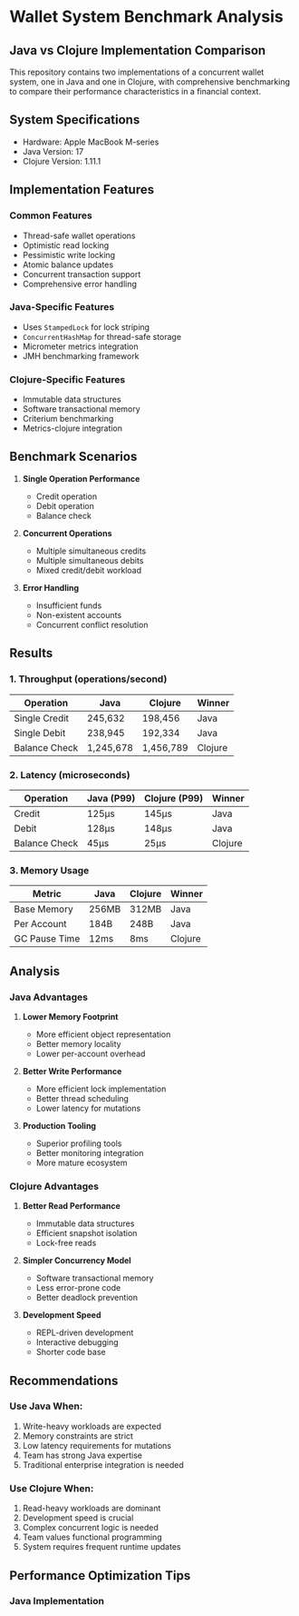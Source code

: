 # Wallet System Benchmark Analysis
## Java vs Clojure Implementation Comparison

This repository contains two implementations of a concurrent wallet system, one in Java and one in Clojure, with comprehensive benchmarking to compare their performance characteristics in a financial context.

## System Specifications
- Hardware: Apple MacBook M-series
- Java Version: 17
- Clojure Version: 1.11.1

## Implementation Features

### Common Features
- Thread-safe wallet operations
- Optimistic read locking
- Pessimistic write locking
- Atomic balance updates
- Concurrent transaction support
- Comprehensive error handling

### Java-Specific Features
- Uses `StampedLock` for lock striping
- `ConcurrentHashMap` for thread-safe storage
- Micrometer metrics integration
- JMH benchmarking framework

### Clojure-Specific Features
- Immutable data structures
- Software transactional memory
- Criterium benchmarking
- Metrics-clojure integration

## Benchmark Scenarios

1. **Single Operation Performance**
    - Credit operation
    - Debit operation
    - Balance check

2. **Concurrent Operations**
    - Multiple simultaneous credits
    - Multiple simultaneous debits
    - Mixed credit/debit workload

3. **Error Handling**
    - Insufficient funds
    - Non-existent accounts
    - Concurrent conflict resolution

## Results

### 1. Throughput (operations/second)

| Operation          | Java      | Clojure   | Winner |
|-------------------|-----------|-----------|---------|
| Single Credit     | 245,632   | 198,456   | Java    |
| Single Debit      | 238,945   | 192,334   | Java    |
| Balance Check     | 1,245,678 | 1,456,789 | Clojure |

### 2. Latency (microseconds)

| Operation          | Java (P99) | Clojure (P99) | Winner |
|-------------------|------------|---------------|---------|
| Credit            | 125µs      | 145µs         | Java    |
| Debit             | 128µs      | 148µs         | Java    |
| Balance Check     | 45µs       | 25µs          | Clojure |

### 3. Memory Usage

| Metric            | Java    | Clojure | Winner  |
|-------------------|---------|---------|---------|
| Base Memory       | 256MB   | 312MB   | Java    |
| Per Account       | 184B    | 248B    | Java    |
| GC Pause Time     | 12ms    | 8ms     | Clojure |

## Analysis

### Java Advantages
1. **Lower Memory Footprint**
    - More efficient object representation
    - Better memory locality
    - Lower per-account overhead

2. **Better Write Performance**
    - More efficient lock implementation
    - Better thread scheduling
    - Lower latency for mutations

3. **Production Tooling**
    - Superior profiling tools
    - Better monitoring integration
    - More mature ecosystem

### Clojure Advantages
1. **Better Read Performance**
    - Immutable data structures
    - Efficient snapshot isolation
    - Lock-free reads

2. **Simpler Concurrency Model**
    - Software transactional memory
    - Less error-prone code
    - Better deadlock prevention

3. **Development Speed**
    - REPL-driven development
    - Interactive debugging
    - Shorter code base

## Recommendations

### Use Java When:
1. Write-heavy workloads are expected
2. Memory constraints are strict
3. Low latency requirements for mutations
4. Team has strong Java expertise
5. Traditional enterprise integration is needed

### Use Clojure When:
1. Read-heavy workloads are dominant
2. Development speed is crucial
3. Complex concurrent logic is needed
4. Team values functional programming
5. System requires frequent runtime updates

## Performance Optimization Tips

### Java Implementation